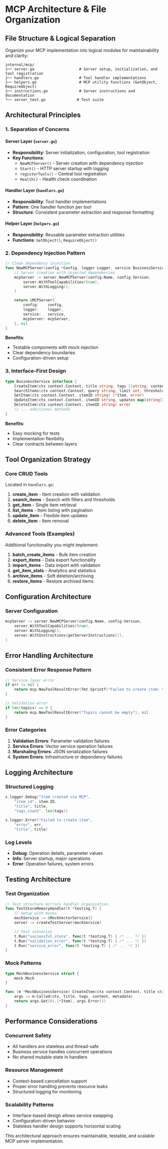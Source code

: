 # MCP Architecture & File Organization

## File Structure & Logical Separation

Organize your MCP implementation into logical modules for maintainability and clarity:

```
internal/mcp/
├── server.go                    # Server setup, initialization, and tool registration
├── handlers.go                  # Tool handler implementations
├── helpers.go                   # MCP utility functions (GetObject, RequireObject)
├── instructions.go              # Server instructions and documentation
└── server_test.go              # Test suite
```

## Architectural Principles

### 1. Separation of Concerns

#### Server Layer (`server.go`)
- **Responsibility**: Server initialization, configuration, tool registration
- **Key Functions**:
  - `NewMCPServer()` - Server creation with dependency injection
  - `Start()` - HTTP server startup with logging
  - `registerTools()` - Central tool registration
  - `Health()` - Health check coordination

#### Handler Layer (`handlers.go`)
- **Responsibility**: Tool handler implementations
- **Pattern**: One handler function per tool
- **Structure**: Consistent parameter extraction and response formatting

#### Helper Layer (`helpers.go`)
- **Responsibility**: Reusable parameter extraction utilities
- **Functions**: `GetObject()`, `RequireObject()`

### 2. Dependency Injection Pattern

```go
// Clean dependency injection
func NewMCPServer(config *Config, logger Logger, service BusinessService) (*MCPServer, error) {
    // Server creation with injected dependencies
    mcpServer := server.NewMCPServer(config.Name, config.Version,
        server.WithToolCapabilities(true),
        server.WithLogging(),
    )

    return &MCPServer{
        config:    config,
        logger:    logger,
        service:   service,
        mcpServer: mcpServer,
    }, nil
}
```

**Benefits**:
- Testable components with mock injection
- Clear dependency boundaries
- Configuration-driven setup

### 3. Interface-First Design

```go
type BusinessService interface {
    CreateItem(ctx context.Context, title string, tags []string, content string, metadata map[string]interface{}) (*Item, error)
    SearchItems(ctx context.Context, query string, limit int, threshold float32) ([]*Item, error)
    GetItem(ctx context.Context, itemID string) (*Item, error)
    UpdateItem(ctx context.Context, itemID string, updates map[string]interface{}) (*Item, error)
    DeleteItem(ctx context.Context, itemID string) error
    // ... additional methods
}
```

**Benefits**:
- Easy mocking for tests
- Implementation flexibility
- Clear contracts between layers

## Tool Organization Strategy

### Core CRUD Tools
Located in `handlers.go`:

1. **create_item** - Item creation with validation
2. **search_items** - Search with filters and thresholds
3. **get_item** - Single item retrieval
4. **list_items** - Item listing with pagination
5. **update_item** - Flexible item updates
6. **delete_item** - Item removal

### Advanced Tools (Examples)
Additional functionality you might implement:

1. **batch_create_items** - Bulk item creation
2. **export_items** - Data export functionality
3. **import_items** - Data import with validation
4. **get_item_stats** - Analytics and statistics
5. **archive_items** - Soft deletion/archiving
6. **restore_items** - Restore archived items

## Configuration Architecture

### Server Configuration
```go
mcpServer := server.NewMCPServer(config.Name, config.Version,
    server.WithToolCapabilities(true),
    server.WithLogging(),
    server.WithInstructions(getServerInstructions()),
)
```

## Error Handling Architecture

### Consistent Error Response Pattern
```go
// Service layer error
if err != nil {
    return mcp.NewToolResultError(fmt.Sprintf("Failed to create item: %v", err)), err
}

// Validation error
if len(topics) == 0 {
    return mcp.NewToolResultError("Topics cannot be empty"), nil
}
```

### Error Categories
1. **Validation Errors**: Parameter validation failures
2. **Service Errors**: Vector service operation failures
3. **Marshaling Errors**: JSON serialization failures
4. **System Errors**: Infrastructure or dependency failures

## Logging Architecture

### Structured Logging
```go
s.logger.Debug("Item created via MCP",
    "item_id", item.ID,
    "title", title,
    "tags_count", len(tags))

s.logger.Error("Failed to create item",
    "error", err,
    "title", title)
```

### Log Levels
- **Debug**: Operation details, parameter values
- **Info**: Server startup, major operations
- **Error**: Operation failures, system errors

## Testing Architecture

### Test Organization
```go
// Test structure mirrors handler organization
func TestStoreMemoryHandler(t *testing.T) {
    // Setup with mocks
    mockService := &MockVectorService{}
    server := createTestServer(mockService)

    // Test scenarios
    t.Run("successful_store", func(t *testing.T) { /* ... */ })
    t.Run("validation_error", func(t *testing.T) { /* ... */ })
    t.Run("service_error", func(t *testing.T) { /* ... */ })
}
```

### Mock Patterns
```go
type MockBusinessService struct {
    mock.Mock
}

func (m *MockBusinessService) CreateItem(ctx context.Context, title string, tags []string, content string, metadata map[string]interface{}) (*Item, error) {
    args := m.Called(ctx, title, tags, content, metadata)
    return args.Get(0).(*Item), args.Error(1)
}
```

## Performance Considerations

### Concurrent Safety
- All handlers are stateless and thread-safe
- Business service handles concurrent operations
- No shared mutable state in handlers

### Resource Management
- Context-based cancellation support
- Proper error handling prevents resource leaks
- Structured logging for monitoring

### Scalability Patterns
- Interface-based design allows service swapping
- Configuration-driven behavior
- Stateless handler design supports horizontal scaling

This architectural approach ensures maintainable, testable, and scalable MCP server implementation.
